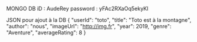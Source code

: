 MONGO DB
iD : AudeRey
password : yFAc2RXaOq5ekyKl


JSON pour ajout à la DB
{
"userId": "toto",
"title": "Toto est à la montagne",
"author": "nous",
"imageUrl": "http://img.fr",
"year": 2019,
"genre": "Aventure",
"averageRating": 8
}